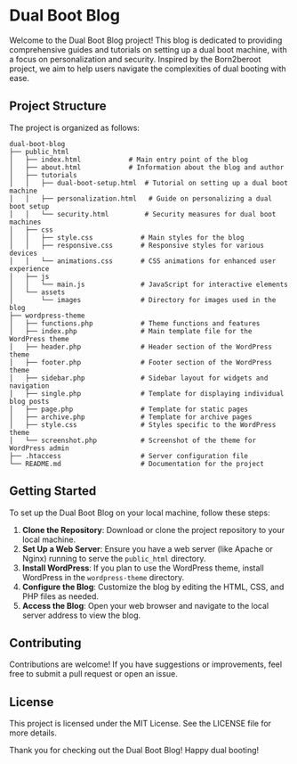 # Dual Boot Blog

Welcome to the Dual Boot Blog project! This blog is dedicated to providing comprehensive guides and tutorials on setting up a dual boot machine, with a focus on personalization and security. Inspired by the Born2beroot project, we aim to help users navigate the complexities of dual booting with ease.

## Project Structure

The project is organized as follows:

```
dual-boot-blog
├── public_html
│   ├── index.html            # Main entry point of the blog
│   ├── about.html            # Information about the blog and author
│   ├── tutorials
│   │   ├── dual-boot-setup.html  # Tutorial on setting up a dual boot machine
│   │   ├── personalization.html   # Guide on personalizing a dual boot setup
│   │   └── security.html         # Security measures for dual boot machines
│   ├── css
│   │   ├── style.css            # Main styles for the blog
│   │   ├── responsive.css       # Responsive styles for various devices
│   │   └── animations.css       # CSS animations for enhanced user experience
│   ├── js
│   │   └── main.js              # JavaScript for interactive elements
│   └── assets
│       └── images               # Directory for images used in the blog
├── wordpress-theme
│   ├── functions.php            # Theme functions and features
│   ├── index.php                # Main template file for the WordPress theme
│   ├── header.php               # Header section of the WordPress theme
│   ├── footer.php               # Footer section of the WordPress theme
│   ├── sidebar.php              # Sidebar layout for widgets and navigation
│   ├── single.php               # Template for displaying individual blog posts
│   ├── page.php                 # Template for static pages
│   ├── archive.php              # Template for archive pages
│   ├── style.css                # Styles specific to the WordPress theme
│   └── screenshot.php           # Screenshot of the theme for WordPress admin
├── .htaccess                    # Server configuration file
└── README.md                    # Documentation for the project
```

## Getting Started

To set up the Dual Boot Blog on your local machine, follow these steps:

1. **Clone the Repository**: Download or clone the project repository to your local machine.
2. **Set Up a Web Server**: Ensure you have a web server (like Apache or Nginx) running to serve the `public_html` directory.
3. **Install WordPress**: If you plan to use the WordPress theme, install WordPress in the `wordpress-theme` directory.
4. **Configure the Blog**: Customize the blog by editing the HTML, CSS, and PHP files as needed.
5. **Access the Blog**: Open your web browser and navigate to the local server address to view the blog.

## Contributing

Contributions are welcome! If you have suggestions or improvements, feel free to submit a pull request or open an issue.

## License

This project is licensed under the MIT License. See the LICENSE file for more details.

Thank you for checking out the Dual Boot Blog! Happy dual booting!